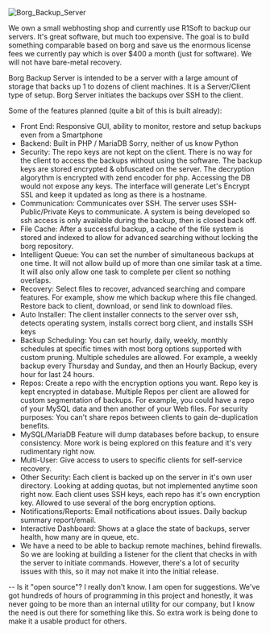 
![Borg_Backup_Server](https://raw.githubusercontent.com/marcpope/borgbackupserver/master/info/borg-backup-server.png)


We own a small webhosting shop and currently use R1Soft to backup our servers. It's great software, but much too expensive. The goal is to build something comparable based on borg and save us the enormous license fees we currently pay which is over $400 a month (just for software). We will not have bare-metal recovery.

Borg Backup Server is intended to be a server with a large amount of storage that backs up 1 to dozens of client machines. It is a Server/Client type of setup. Borg Server initiates the backups over SSH to the client.

Some of the features planned (quite a bit of this is built already):
- Front End: Responsive GUI, ability to monitor, restore and setup backups even from a Smartphone
- Backend: Built in PHP / MariaDB  Sorry, neither of us know Python
- Security: The repo keys are not kept on the client. There is no way for the client to access the backups without using the software. The backup keys are stored encrypted & obfuscated on the server. The decryption algorythm is encrypted with zend encoder for php. Accessing the DB would not expose any keys. The interface will generate Let's Encrypt SSL and keep it updated as long as there is a hostname.
- Communication: Communicates over SSH. The server uses SSH-Public/Private Keys to communicate. A system is being developed so ssh access is only available during the backup, then is closed back off.
- File Cache: After a successful backup, a cache of the file system is stored and indexed to allow for advanced searching without locking the borg repository.
- Intelligent Queue: You can set the number of simultaneous backups at one time. It will not allow build up of more than one similar task at a time. It will also only allow one task to complete per client so nothing overlaps.
-  Recovery: Select files to recover, advanced searching and compare features. For example, show me which backup where this file changed. Restore back to client, download, or send link to download files. 
- Auto Installer: The client installer connects to the server over ssh, detects operating system, installs correct borg client, and installs SSH keys
- Backup Scheduling: You can set hourly, daily, weekly, monthly schedules at specific times with most borg options supported with custom pruning. Multiple schedules are allowed. For example, a weekly backup every Thursday and Sunday, and then an Hourly Backup, every hour for last 24 hours.
- Repos: Create a repo with the encryption options you want. Repo key is kept encrypted in database. Multiple Repos per client are allowed for custom segmentation of backups. For example, you could have a repo of your MySQL data and then another of your Web files. For security purposes: You can't share repos between clients to gain de-duplication benefits.
- MySQL/MariaDB Feature will dump databases before backup, to ensure consistency. More work is being explored on this feature and it's very rudimentary right now.
- Multi-User: Give access to users to specific clients for self-service recovery. 
- Other Security: Each client is backed up on the server in it's own user directory. Looking at adding quotas, but not implemented anytime soon right now. Each client uses SSH keys, each repo has it's own encryption key. Allowed to use several of the borg encryption options.
- Notifications/Reports: Email notifications about issues. Daily backup summary report/email.
- Interactive Dashboard: Shows at a glace the state of backups, server health, how many are in queue, etc. 
- We have a need to be able to backup remote machines, behind firewalls. So we are looking at building a listener for the client that checks in with the server to initiate commands. However, there's a lot of security issues with this, so it may not make it into the initial release.

--
Is it "open source"? I really don't know. I am open for suggestions.  We've got hundreds of hours of programming in this project and honestly, it was never going to be more than an internal utility for our company, but I know the need is out there for something like this. So extra work is being done to make it a usable product for others.



